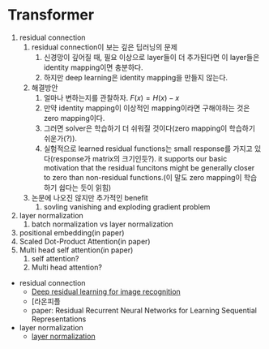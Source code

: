 # Transformer

1. residual connection
   1. residual connection이 보는 깊은 딥러닝의 문제
      1. 신경망이 깊어질 때, 필요 이상으로 layer들이 더 추가된다면 이 layer들은 identity mapping이면 충분하다.
      2. 하지만 deep learning은 identity mapping을 만들지 않는다.
   2. 해결방안
      1. 얼마나 변하는지를 관찰하자. $F(x) = H(x) - x$
      2. 만약 identity mapping이 이상적인 mapping이라면 구해야하는 것은 zero mapping이다.
      3. 그러면 solver은 학습하기 더 쉬워질 것이다(zero mapping이 학습하기 쉬운가(?)).
      4. 실험적으로 learned residual functions는 small response를 가지고 있다(response가 matrix의 크기인듯?). it supports our basic motivation that the residual funcitons might be generally closer to zero than non-residual functions.(이 말도 zero mapping이 학습하기 쉽다는 듯이 읽힘)
   3. 논문에 나오진 않지만 추가적인 benefit
      1. sovling vanishing and exploding gradient problem
2. layer normalization
   1. batch normalization vs layer normalization
3. positional embedding(in paper)
4. Scaled Dot-Product Attention(in paper)
5. Multi head self attention(in paper)
   1. self attention?
   2. Multi head attention?





- residual connection
  - [Deep residual learning for image recognition]( https://arxiv.org/pdf/1512.03385.pdf )
  - [라온피플
  - paper: Residual Recurrent Neural Networks for Learning Sequential Representations
- layer normalization
  - [layer normalization](https://arxiv.org/pdf/1607.06450.pdf)